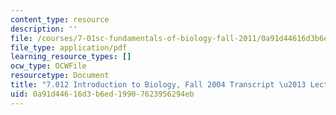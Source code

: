 ```yaml
---
content_type: resource
description: ''
file: /courses/7-01sc-fundamentals-of-biology-fall-2011/0a91d44616d3b6ed19907623956294eb_7_0122004L13.pdf
file_type: application/pdf
learning_resource_types: []
ocw_type: OCWFile
resourcetype: Document
title: "7.012 Introduction to Biology, Fall 2004 Transcript \u2013 Lecture 13"
uid: 0a91d446-16d3-b6ed-1990-7623956294eb
---
```

